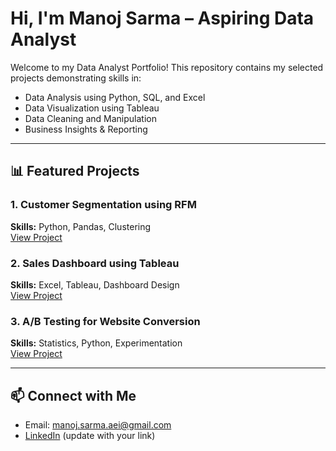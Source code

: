 # Hi, I'm Manoj Sarma – Aspiring Data Analyst

Welcome to my Data Analyst Portfolio! This repository contains my selected projects demonstrating skills in:

- Data Analysis using Python, SQL, and Excel
- Data Visualization using Tableau
- Data Cleaning and Manipulation
- Business Insights & Reporting

---

## 📊 Featured Projects

### 1. Customer Segmentation using RFM
**Skills:** Python, Pandas, Clustering  
[View Project](Projects/Customer-Segmentation)

### 2. Sales Dashboard using Tableau
**Skills:** Excel, Tableau, Dashboard Design  
[View Project](Projects/Sales-Dashboard)

### 3. A/B Testing for Website Conversion
**Skills:** Statistics, Python, Experimentation  
[View Project](Projects/AB-Testing)

---

## 📫 Connect with Me

- Email: manoj.sarma.aei@gmail.com  
- [LinkedIn](https://www.linkedin.com/) (update with your link)
